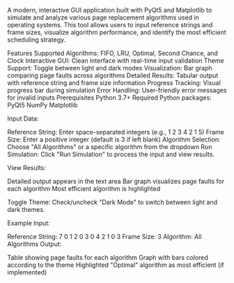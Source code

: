 A modern, interactive GUI application built with PyQt5 and Matplotlib to simulate and analyze various page replacement algorithms used in operating systems. This tool allows users to input reference strings and frame sizes, visualize algorithm performance, and identify the most efficient scheduling strategy.

Features
Supported Algorithms: FIFO, LRU, Optimal, Second Chance, and Clock
Interactive GUI: Clean interface with real-time input validation
Theme Support: Toggle between light and dark modes
Visualization: Bar graph comparing page faults across algorithms
Detailed Results: Tabular output with reference string and frame size information
Progress Tracking: Visual progress bar during simulation
Error Handling: User-friendly error messages for invalid inputs
Prerequisites
Python 3.7+
Required Python packages:
PyQt5
NumPy
Matplotlib

Input Data:

Reference String: Enter space-separated integers (e.g., 1 2 3 4 2 1 5)
Frame Size: Enter a positive integer (default is 3 if left blank)
Algorithm Selection: Choose "All Algorithms" or a specific algorithm from the dropdown
Run Simulation: Click "Run Simulation" to process the input and view results.

View Results:

Detailed output appears in the text area
Bar graph visualizes page faults for each algorithm
Most efficient algorithm is highlighted

Toggle Theme: Check/uncheck "Dark Mode" to switch between light and dark themes.

Example
Input:

Reference String: 7 0 1 2 0 3 0 4 2 1 0 3
Frame Size: 3
Algorithm: All Algorithms
Output:

Table showing page faults for each algorithm
Graph with bars colored according to the theme
Highlighted "Optimal" algorithm as most efficient (if implemented)
